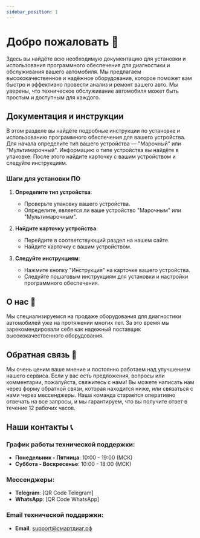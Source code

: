 ```yaml
---
sidebar_position: 1
---
```


# Добро пожаловать 👋

Здесь вы найдёте всю необходимую документацию для установки и использования программного обеспечения для диагностики и обслуживания вашего автомобиля. Мы предлагаем высококачественное и надёжное оборудование, которое поможет вам быстро и эффективно провести анализ и ремонт вашего авто. Мы уверены, что техническое обслуживание автомобиля может быть простым и доступным для каждого.

## Документация и инструкции

В этом разделе вы найдёте подробные инструкции по установке и использованию программного обеспечения для вашего устройства. Для начала определите тип вашего устройства — "Марочный" или "Мультимарочный". Информацию о типе устройства вы найдёте в упаковке. После этого найдите карточку с вашим устройством и следуйте инструкциям.

### Шаги для установки ПО

1. **Определите тип устройства**:
   - Проверьте упаковку вашего устройства.
   - Определите, является ли ваше устройство "Марочным" или "Мультимарочным".

2. **Найдите карточку устройства**:
   - Перейдите в соответствующий раздел на нашем сайте.
   - Найдите карточку с вашим устройством.

3. **Следуйте инструкциям**:
   - Нажмите кнопку "Инструкция" на карточке вашего устройства.
   - Следуйте пошаговым инструкциям для установки и настройки программного обеспечения.

## О нас 👋

Мы специализируемся на продаже оборудования для диагностики автомобилей уже на протяжении многих лет. За это время мы зарекомендировали себя как надежный поставщик высококачественного оборудования.

## Обратная связь 📩

Мы очень ценим ваше мнение и постоянно работаем над улучшением нашего сервиса. Если у вас есть предложения, вопросы или комментарии, пожалуйста, свяжитесь с нами! Вы можете написать нам через форму обратной связи, которая находится ниже, или связаться с нами через мессенджеры. Наша команда старается оперативно отвечать на все запросы, и мы гарантируем, что вы получите ответ в течение 12 рабочих часов.

## Наши контакты 📞

### График работы технической поддержки:

- **Понедельник - Пятница**: 10:00 - 19:00 (МСК)
- **Суббота - Воскресенье**: 10:00 - 18:00 (МСК)

### Мессенджеры:

- **Telegram**: [QR Code Telegram]
- **WhatsApp**: [QR Code WhatsApp]

### Email технической поддержки:

- **Email**: support@смартдиаг.рф
